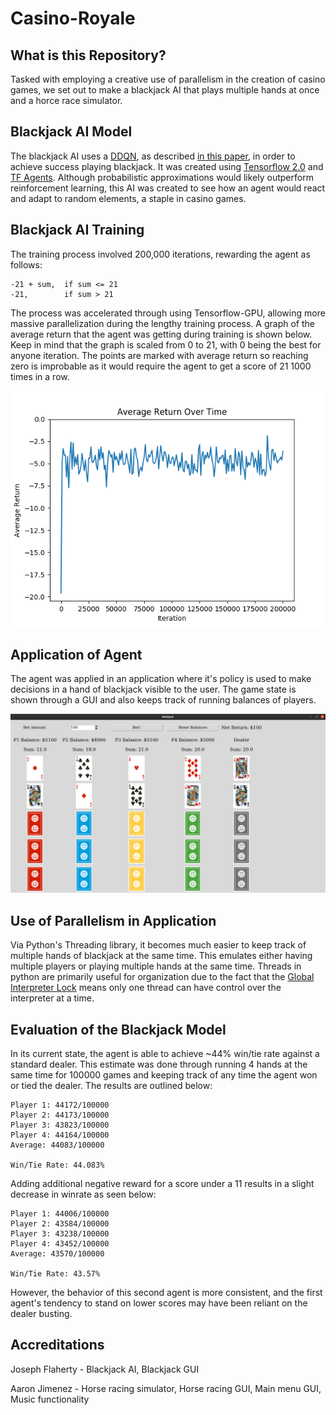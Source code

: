 # Casino-Royale
## What is this Repository?
Tasked with employing a creative use of parallelism in the creation of casino games, we set out to make a blackjack AI that 
plays multiple hands at once and a horce race simulator.

## Blackjack AI Model
The blackjack AI uses a [DDQN](https://en.wikipedia.org/wiki/Q-learning), as described [in this paper](https://arxiv.org/abs/1509.06461), in order to achieve success playing
blackjack. It was created using [Tensorflow 2.0](https://www.tensorflow.org/) and [TF Agents](https://github.com/tensorflow/agents). Although probabilistic approximations would likely outperform reinforcement learning, this AI was created to see how an agent would react and adapt to random elements, a staple in casino games.

## Blackjack AI Training
The training process involved 200,000 iterations, rewarding the agent as follows: 
``` 
-21 + sum,  if sum <= 21
-21,        if sum > 21
```
The process was accelerated through using Tensorflow-GPU, allowing more massive parallelization during the lengthy training process. A graph of the average return that the agent was getting during training is shown below. Keep in mind that the graph is scaled from 0 to 21, with 0 being the best for anyone iteration. The points are marked with average return so reaching zero is improbable as it would require the agent to get a score of 21 1000 times in a row.

![Graph of Training](https://github.com/JFlaherty347/Casino-Royale/blob/master/Blackjack_AI/graphs/DDQN-FINAL-200k.png)

## Application of Agent
The agent was applied in an application where it's policy is used to make decisions in a hand of blackjack visible to the user. The game state is shown through a GUI and also keeps track of running balances of players.

![Image of Blackjack GUI](https://github.com/JFlaherty347/Casino-Royale/blob/master/Images/BlackjackGUI.png)

## Use of Parallelism in Application
Via Python's Threading library, it becomes much easier to keep track of multiple hands of blackjack at the same time. This emulates either having multiple players or playing multiple hands at the same time. Threads in python are primarily useful for organization due to the fact that the [Global Interpreter Lock](https://wiki.python.org/moin/GlobalInterpreterLock) means only one thread can have control over the interpreter at a time.

## Evaluation of the Blackjack Model
In its current state, the agent is able to achieve ~44% win/tie rate against a standard dealer. This estimate was done through running 4 hands at the same time for 100000 games and keeping track of any time the agent won or tied the dealer. The results are outlined below:
```
Player 1: 44172/100000
Player 2: 44173/100000
Player 3: 43823/100000
Player 4: 44164/100000
Average: 44083/100000

Win/Tie Rate: 44.083%
```
Adding additional negative reward for a score under a 11 results in a slight decrease in winrate as seen below:

```
Player 1: 44006/100000
Player 2: 43584/100000
Player 3: 43238/100000
Player 4: 43452/100000
Average: 43570/100000

Win/Tie Rate: 43.57%
```

However, the behavior of this second agent is more consistent, and the first agent's tendency to stand on lower scores may have been reliant on the dealer busting.

## Accreditations
Joseph Flaherty - Blackjack AI, Blackjack GUI

Aaron Jimenez - Horse racing simulator, Horse racing GUI, Main menu GUI, Music functionality
